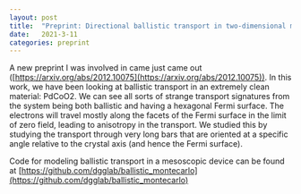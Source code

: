 ```yaml
---
layout: post
title:  "Preprint: Directional ballistic transport in two-dimensional metal PdCoO2"
date:   2021-3-11
categories: preprint
---
```

A new preprint I was involved in came just came out ([https://arxiv.org/abs/2012.10075](https://arxiv.org/abs/2012.10075)).
In this work, we have been looking at ballistic transport in an extremely clean material: PdCoO2. We can see all sorts of strange transport signatures from the system
being both ballistic and having a hexagonal Fermi surface. The electrons will travel mostly along the facets of the Fermi surface in the limit of zero field, leading to
anisotropy in the transport. We studied this by studying the transport through very long bars that are oriented at a specific angle relative to the crystal axis (and hence the Fermi surface).

Code for modeling ballistic transport in a mesoscopic device can be found at [https://github.com/dgglab/ballistic_montecarlo](https://github.com/dgglab/ballistic_montecarlo)